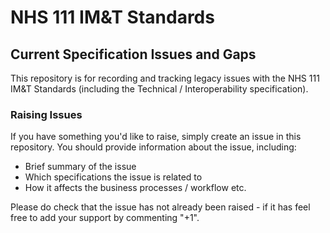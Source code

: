 # NHS 111 IM&T Standards
## Current Specification Issues and Gaps

This repository is for recording and tracking legacy issues with the NHS 111 IM&T Standards (including the Technical / Interoperability specification).

### Raising Issues
If you have something you'd like to raise, simply create an issue in this repository.
You should provide information about the issue, including:
* Brief summary of the issue
* Which specifications the issue is related to
* How it affects the business processes / workflow etc.

Please do check that the issue has not already been raised - if it has feel free to add your support by commenting "+1".

